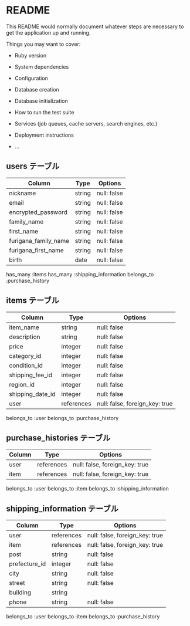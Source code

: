 # README

This README would normally document whatever steps are necessary to get the
application up and running.

Things you may want to cover:

* Ruby version

* System dependencies

* Configuration

* Database creation

* Database initialization

* How to run the test suite

* Services (job queues, cache servers, search engines, etc.)

* Deployment instructions

* ...

## users テーブル

| Column             | Type   | Options     |
| ------------------ | ------ | ----------- |
| nickname           | string | null: false |
| email              | string | null: false |
| encrypted_password | string | null: false |
| family_name        | string | null: false |
| first_name         | string | null: false |
| furigana_family_name | string | null: false |
| furigana_first_name  | string | null: false |
| birth              | date   | null: false |

has_many :items
has_many :shipping_information
belongs_to :purchase_history


## items テーブル

| Column             | Type   | Options     |
| ------------------ | ------ | ----------- |
| item_name          | string | null: false |
| description        | string | null: false |
| price              | integer| null: false |
| category_id        | integer| null: false |
| condition_id       | integer| null: false |
| shipping_fee_id    | integer| null: false |
| region_id          | integer| null: false |
| shipping_date_id   | integer| null: false |
| user               |references | null: false, foreign_key: true |

belongs_to :user
belongs_to :purchase_history


## purchase_histories テーブル

| Column             | Type      | Options                        |
| ------------------ | --------- | ------------------------------ |
| user            |references | null: false, foreign_key: true |
| item            |references | null: false, foreign_key: true |

belongs_to :user
belongs_to :item
belongs_to :shipping_information


## shipping_information テーブル

| Column             | Type      | Options                        |
| ------------------ | --------- | ------------------------------ |
| user            |references | null: false, foreign_key: true |
| item            |references | null: false, foreign_key: true |
| post            |string     | null: false                    |
| prefecture_id   |integer    | null: false                    |
| city            |string     | null: false                    |
| street          |string     | null: false                    |
| building        |string     |                                |
| phone              |string     | null: false                    |

belongs_to :user
belongs_to :item
belongs_to :purchase_history